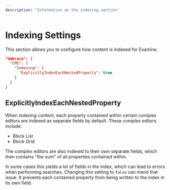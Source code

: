 ```yaml
---
description: "Information on the indexing section"
---
```


# Indexing Settings

This section allows you to configure how content is indexed for Examine.

```json
"Umbraco": {
  "CMS": {
    "Indexing": {
      "ExplicitlyIndexEachNestedProperty": true
    }
  }
}
```

## ExplicitlyIndexEachNestedProperty

When indexing content, each property contained within certain complex editors are indexed as separate fields by default. These complex editors include:

- Block List
- Block Grid

The complex editors are also indexed to their own separate fields, which then contains "the sum" of all properties contained within.

In some cases this yields a lot of fields in the index, which can lead to errors when performing searches. Changing this setting to `false` can mend that issue. It prevents each contained property from being written to the index in its own field.
